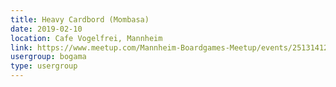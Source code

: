 ```yaml
---
title: Heavy Cardbord (Mombasa)
date: 2019-02-10
location: Cafe Vogelfrei, Mannheim
link: https://www.meetup.com/Mannheim-Boardgames-Meetup/events/251314123/
usergroup: bogama
type: usergroup
---
```

